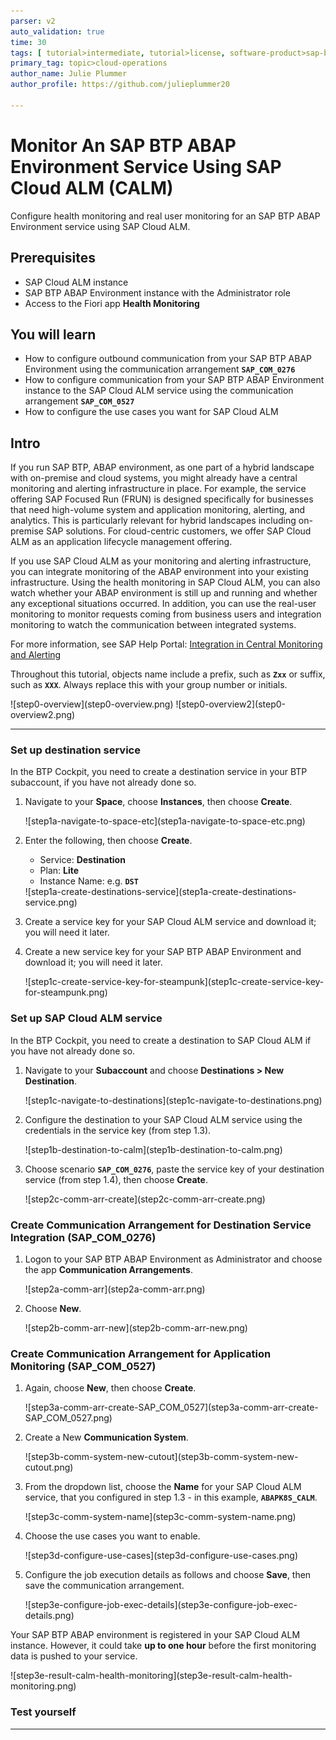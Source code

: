 ```yaml
---
parser: v2
auto_validation: true
time: 30
tags: [ tutorial>intermediate, tutorial>license, software-product>sap-btp--abap-environment, programming-tool>abap-development]
primary_tag: topic>cloud-operations
author_name: Julie Plummer
author_profile: https://github.com/julieplummer20

---
```


# Monitor An SAP BTP ABAP Environment Service Using SAP Cloud ALM (CALM)
<!-- description --> Configure health monitoring and real user monitoring for an SAP BTP ABAP Environment service using SAP Cloud ALM.

## Prerequisites
- SAP Cloud ALM instance
- SAP BTP ABAP Environment instance with the Administrator role
- Access to the Fiori app **Health Monitoring**

## You will learn
  - How to configure outbound communication from your SAP BTP ABAP Environment  using the communication arrangement **`SAP_COM_0276`**
  - How to configure communication from your SAP BTP ABAP Environment instance to the SAP Cloud ALM service using the communication arrangement  **`SAP_COM_0527`**
  - How to configure the use cases you want for SAP Cloud ALM



## Intro
If you run SAP BTP, ABAP environment, as one part of a hybrid landscape with on-premise and cloud systems, you might already have a central monitoring and alerting infrastructure in place. For example, the service offering SAP Focused Run (FRUN) is designed specifically for businesses that need high-volume system and application monitoring, alerting, and analytics. This is particularly relevant for hybrid landscapes including on-premise SAP solutions. For cloud-centric customers, we offer SAP Cloud ALM as an application lifecycle management offering.

If you use SAP Cloud ALM  as your monitoring and alerting infrastructure, you can integrate monitoring of the ABAP environment into your existing infrastructure. Using the health monitoring in SAP Cloud ALM, you can also watch whether your ABAP environment is still up and running and whether any exceptional situations occurred. In addition, you can use the real-user monitoring to monitor requests coming from business users and integration monitoring to watch the communication between integrated systems.

For more information, see SAP Help Portal: [Integration in Central Monitoring and Alerting](https://help.sap.com/viewer/65de2977205c403bbc107264b8eccf4b/Cloud/en-US/8d6e2e78f77540d6836cc63eea121966.html)

Throughout this tutorial, objects name include a prefix, such as **`Zxx`** or suffix, such as **`XXX`**. Always replace this with your group number or initials.

<!-- border -->![step0-overview](step0-overview.png)
<!-- border -->![step0-overview2](step0-overview2.png)

---

### Set up destination service

In the BTP Cockpit, you need to create a destination service in your BTP subaccount, if you have not already done so.

1. Navigate to your **Space**, choose **Instances**, then choose **Create**.

    <!-- border -->![step1a-navigate-to-space-etc](step1a-navigate-to-space-etc.png)

2. Enter the following, then choose **Create**.

    - Service: **Destination**
    - Plan: **Lite**
    - Instance Name: e.g. **`DST`**

    <!-- border -->![step1a-create-destinations-service](step1a-create-destinations-service.png)

3.	Create a service key for your SAP Cloud ALM service and download it; you will need it later.

4. Create a new service key for your SAP BTP ABAP Environment and download it; you will need it later.

    <!-- border -->![step1c-create-service-key-for-steampunk](step1c-create-service-key-for-steampunk.png)


### Set up SAP Cloud ALM service

In the BTP Cockpit, you need to create a destination to SAP Cloud ALM if you have not already done so.

1. Navigate to your **Subaccount** and choose **Destinations > New Destination**.

    <!-- border -->![step1c-navigate-to-destinations](step1c-navigate-to-destinations.png)

2. Configure the destination to your SAP Cloud ALM service using the credentials in the service key (from step 1.3).

    <!-- border -->![step1b-destination-to-calm](step1b-destination-to-calm.png)

3. Choose scenario **`SAP_COM_0276`**, paste the service key of your destination service (from step 1.4), then choose **Create**.

    <!-- border -->![step2c-comm-arr-create](step2c-comm-arr-create.png)



### Create Communication Arrangement for Destination Service Integration (SAP_COM_0276)

1.	Logon to your SAP BTP ABAP Environment as Administrator and choose the app **Communication Arrangements**.

    <!-- border -->![step2a-comm-arr](step2a-comm-arr.png)

2. Choose **New**.

    <!-- border -->![step2b-comm-arr-new](step2b-comm-arr-new.png)



### Create Communication Arrangement for Application Monitoring (SAP_COM_0527)

1. Again, choose **New**, then choose **Create**.

    <!-- border -->![step3a-comm-arr-create-SAP_COM_0527](step3a-comm-arr-create-SAP_COM_0527.png)

2. Create a New **Communication System**.

    <!-- border -->![step3b-comm-system-new-cutout](step3b-comm-system-new-cutout.png)

3. From the dropdown list, choose the **Name** for your SAP Cloud ALM service, that you configured in step 1.3 - in this example, **`ABAPK8S_CALM`**.

    <!-- border -->![step3c-comm-system-name](step3c-comm-system-name.png)

4. Choose the use cases you want to enable.

    <!-- border -->![step3d-configure-use-cases](step3d-configure-use-cases.png)

5. Configure the job execution details as follows and choose **Save**, then save the communication arrangement.

    <!-- border -->![step3e-configure-job-exec-details](step3e-configure-job-exec-details.png)

Your SAP BTP ABAP environment is registered in your SAP Cloud ALM instance. However, it could take **up to one hour** before the first monitoring data is pushed to your  service.

<!-- border -->![step3e-result-calm-health-monitoring](step3e-result-calm-health-monitoring.png)


### Test yourself







---
